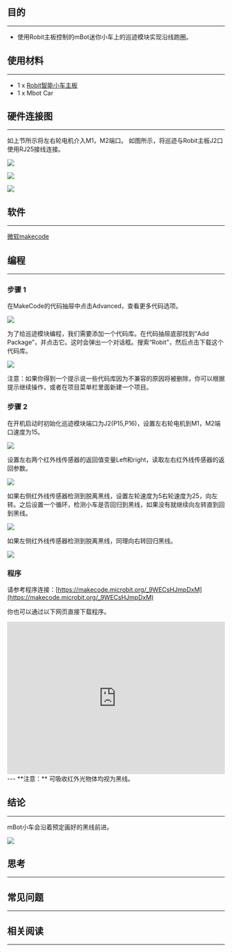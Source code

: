 
## 目的
---
- 使用Robit主板控制的mBot迷你小车上的巡迹模块实现沿线跑圈。

## 使用材料
---

- 1 x [Robit智能小车主板](https://www.elecfreaks.com/estore/elecfreaks-robit-diy-mini-smart-cars-robot-development-platform-chassis-for-micro-bit-compatible-with-mbot.html)
- 1 x Mbot Car


## 硬件连接图
---
如上节所示将左右轮电机介入M1，M2端口。
如图所示，将巡迹与Robit主板J2口使用RJ25接线连接。

![](https://i.imgur.com/pQI1cnx.png)

![](https://i.imgur.com/buHExmA.jpg)

![](https://i.imgur.com/LCkSCvZ.jpg)

## 软件
---
[微软makecode](https://makecode.microbit.org/#)

## 编程
---
### 步骤 1
在MakeCode的代码抽屉中点击Advanced，查看更多代码选项。

![](https://i.imgur.com/LjMR5IU.png)

为了给巡迹模块编程，我们需要添加一个代码库。在代码抽屉底部找到“Add Package”，并点击它。这时会弹出一个对话框。搜索“Robit"，然后点击下载这个代码库。

![](https://i.imgur.com/ISZ6w26.png)

注意：如果你得到一个提示说一些代码库因为不兼容的原因将被删除，你可以根据提示继续操作，或者在项目菜单栏里面新建一个项目。

### 步骤 2
在开机启动时初始化巡迹模块端口为J2(P15,P16)，设置左右轮电机到M1，M2端口速度为15。

![](https://i.imgur.com/9yNapu4.png)

设置左右两个红外线传感器的返回值变量Left和right，读取左右红外线传感器的返回参数。

![](https://i.imgur.com/8Ez3dTm.png)

如果右侧红外线传感器检测到脱离黑线，设置左轮速度为5右轮速度为25，向左转。之后设置一个循环，检测小车是否回归到黑线，如果没有就继续向左转直到回到黑线。

![](https://i.imgur.com/BPMSHwa.png)

如果左侧红外线传感器检测到脱离黑线，同理向右转回归黑线。

![](https://i.imgur.com/4F0soRe.png)

### 程序
请参考程序连接：[https://makecode.microbit.org/_9WECsHJmpDxM](https://makecode.microbit.org/_9WECsHJmpDxM)

你也可以通过以下网页直接下载程序。

<div style="position:relative;height:0;padding-bottom:70%;overflow:hidden;"><iframe style="position:absolute;top:0;left:0;width:100%;height:100%;" src="https://makecode.microbit.org/#pub:_9WECsHJmpDxM" frameborder="0" sandbox="allow-popups allow-forms allow-scripts allow-same-origin"></iframe></div>  
---
**注意：** 可吸收红外光物体均视为黑线。

## 结论
---
mBot小车会沿着预定画好的黑线前进。

![](https://i.imgur.com/15YjRy5.gif)
## 思考
---

## 常见问题
---


## 相关阅读  
---

